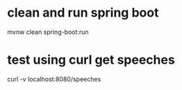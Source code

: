 # clean and run spring boot
mvnw clean spring-boot:run

# test using curl get speeches
curl -v localhost:8080/speeches
